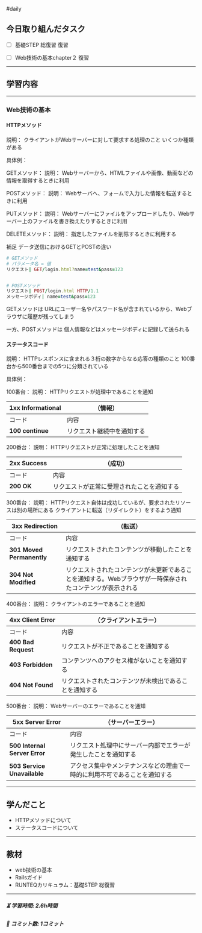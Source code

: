 #daily

## 今日取り組んだタスク

- [ ] 基礎STEP 総復習 復習
- [ ] Web技術の基本chapter２ 復習


---

## 学習内容

---
### Web技術の基本

#### HTTPメソッド

説明：
クライアントがWebサーバーに対して要求する処理のこと
いくつか種類がある

具体例：

GETメソッド：
説明：
Webサーバーから、HTMLファイルや画像、動画などの情報を取得するときに利用

POSTメソッド：
説明：
Webサーバへ、フォームで入力した情報を転送するときに利用

PUTメソッド：
説明：
Webサーバーにファイルをアップロードしたり、Webサーバー上のファイルを書き換えたりするときに利用

DELETEメソッド：
説明：
指定したファイルを削除するときに利用する


補足
データ送信におけるGETとPOSTの違い

```ruby
# GETメソッド
# パラメータ名 = 値
リクエスト| GET/login.html?name=test&pass=123


# POSTメソッド
リクエスト| POST/login.html HTTP/1.1
メッセージボディ| name=test&pass=123
```

GETメソッドは
URLにユーザー名やパスワード名が含まれているから、Webブラウザに履歴が残ってしまう

一方、POSTメソッドは
個人情報などはメッセージボディに記録して送られる


#### ステータスコード

説明：
 HTTPレスポンスに含まれる３桁の数字からなる応答の種類のこと
100番台から500番台までの5つに分類されている

具体例：

100番台：
説明：
HTTPリクエストが処理中であることを通知

| 1xx Informational | （情報）          |
| ----------------- | ------------- |
| コード               | 内容            |
| **100 continue**  | リクエスト継続中を通知する |

200番台：
説明：
HTTPリクエストが正常に処理したことを通知

| 2xx Success | （成功）                  |
| ----------- | --------------------- |
| コード         | 内容                    |
| **200 OK**  | リクエストが正常に受理されたことを通知する |

300番台：
説明：
HTTPリクエスト自体は成功しているが、要求されたリソースは別の場所にある
クライアントに転送（リダイレクト）をするよう通知

| 3xx Redirection           | （転送）                                                   |
| ------------------------- | ------------------------------------------------------ |
| コード                       | 内容                                                     |
| **301 Moved Permanently** | リクエストされたコンテンツが移動したことを通知する                              |
| **304 Not Modified**      | リクエストされたコンテンツが未更新であることを通知する。Webブラウザが一時保存されたコンテンツが表示される |

400番台：
説明：
クライアントのエラーであることを通知

| 4xx Client Error    | （クライアントエラー）                 |
| ------------------- | --------------------------- |
| コード                 | 内容                          |
| **400 Bad Request** | リクエストが不正であることを通知する          |
| **403 Forbidden**   | コンテンツへのアクセス権がないことを通知する      |
| **404 Not Found**   | リクエストされたコンテンツが未検出であることを通知する |

500番台：
説明：
Webサーバーのエラーであることを通知

| 5xx Server Error              | （サーバーエラー）                             |
| ----------------------------- | ------------------------------------- |
| コード                           | 内容                                    |
| **500 Internal Server Error** | リクエスト処理中にサーバー内部でエラーが発生したことを通知する       |
| **503 Service Unavailable**   | アクセス集中やメンテナンスなどの理由で一時的に利用不可であることを通知する |


---

## 学んだこと

-  HTTPメソッドについて
-  ステータスコードについて


---


## 教材

- web技術の基本
- Railsガイド
-  RUNTEQカリキュラム：基礎STEP 総復習


---


##### ⏳ 学習時間: 2.6h時間  
##### 🌱 コミット数: 1コミット